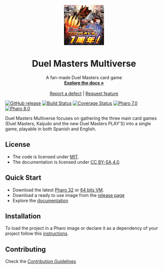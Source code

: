 <p align="center"><img src="assets/logos/128x128.png">
 <h1 align="center">Duel Masters Multiverse</h1>
  <p align="center">
    A fan-made Duel Masters card game
    <br>
    <a href="docs/"><strong>Explore the docs »</strong></a>
    <br>
    <br>
    <a href="https://github.com/ezeBalsamo/Duel-Masters-Multiverse/issues/new?labels=Type%3A+Defect">Report a defect</a>
    |
    <a href="https://github.com/ezeBalsamo/Duel-Masters-Multiverse/issues/new?labels=Type%3A+Feature">Request feature</a>
  </p>
</p>

[![GitHub release](https://img.shields.io/github/release/ezeBalsamo/Duel-Masters-Multiverse.svg)](https://github.com/ezeBalsamo/Duel-Masters-Multiverse/releases/latest)
[![Build Status](https://github.com/ezeBalsamo/Duel-Masters-Multiverse/workflows/Build/badge.svg?branch=release-candidate)](https://github.com/ezeBalsamo/Duel-Masters-Multiverse/actions?query=workflow%3ABuild)
[![Coverage Status](https://codecov.io/github/ezeBalsamo/Duel-Masters-Multiverse/coverage.svg?branch=release-candidate)](https://codecov.io/gh/ezeBalsamo/Duel-Masters-Multiverse/branch/release-candidate)
[![Pharo 7.0](https://img.shields.io/badge/Pharo-7.0-informational)](https://pharo.org)
[![Pharo 8.0](https://img.shields.io/badge/Pharo-8.0-informational)](https://pharo.org)


Duel Masters Multiverse focuses on gathering the three main card games (Duel Masters, Kaijudo and the new Duel Masters PLAY'S) into a single game, playable in both Spanish and English.

## License

- The code is licensed under [MIT](LICENSE).
- The documentation is licensed under [CC BY-SA 4.0](http://creativecommons.org/licenses/by-sa/4.0/).

## Quick Start

- Download the latest [Pharo 32](https://get.pharo.org/) or [64 bits VM](https://get.pharo.org/64/).
- Download a ready to use image from the [release page](https://github.com/ezeBalsamo/Duel-Masters-Multiverse/releases/latest)
- Explore the [documentation](docs/)

## Installation

To load the project in a Pharo image or declare it as a dependency of your project follow this [instructions](docs/Installation.md).

## Contributing

Check the [Contribution Guidelines](CONTRIBUTING.md)
